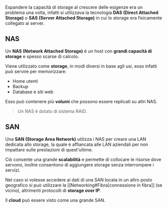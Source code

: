 Espandere la capacità di storage al crescere delle esigenze era un problema una volta, infatti si utilizzava la tecnologia **DAS (Direct Attached Storage)** o **SAS (Server Attached Storage)** in cui lo storage era fisicamente collegato ai server.

## NAS
Un **NAS (Network Attached Storage)** è un host con **grandi capacità di storage** e spesso scarse di calcolo.

Viene utilizzato come **storage**, in modi diversi in base agli usi, esso infatti può servire per memorizzare:
- Home utenti
- Backup
- Database e siti web

Esso può contenere più **volumi** che possono essere replicati su altri NAS.
>Un NAS è dotato di sistema RAID.

## SAN
Una **SAN (Storage Area Network)** utilizza i NAS per creare una LAN dedicata allo storage, la quale è affiancata alle LAN aziendali per non impattare sulle prestazioni di quest'ultime.

Ciò consente una grande **scalabilità** e permette di collocare le risorse dove servono, inoltre consentono di aggiungere storage senza interrompere i servizi.

Nel caso si volesse accedere ai dati di una SAN locata in un altro posto geografico si può utilizzare la [[Networking#Fibra|connessione in fibra]] (se vicino), altrimenti protocolli di **storage over IP**.

Il **cloud** può essere visto come una grande SAN.

